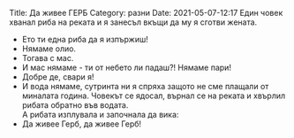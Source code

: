 Title: Да живее ГЕРБ
Category: разни
Date: 2021-05-07-12:17
Един човек хванал риба на реката и я занесъл вкъщи да му я сготви жената.  
 - Ето ти една риба да я изпържиш!  
 - Нямаме олио.  
 - Тогава с мас.  
 - И мас нямаме - ти от небето ли падаш?! Нямаме пари!  
 - Добре де, свари я!  
 - И вода нямаме, сутринта ни я спряха защото не сме плащали от миналата година. Човекът се ядосал, върнал се на реката и хвърлил рибата обратно във водата.   
А рибата изплувала и започнала да вика:  
 - Да живее Герб, да живее Герб!
